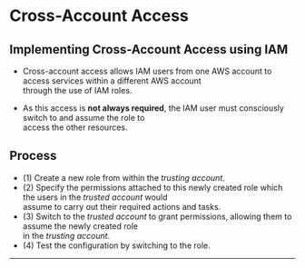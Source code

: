 # Cross-Account Access

## Implementing Cross-Account Access using IAM

- Cross-account access allows IAM users from one AWS account to access services within a different AWS account  
  through the use of IAM roles.

- As this access is **not always required**, the IAM user must consciously switch to and assume the role to  
  access the other resources.

## Process

- (1) Create a new role from within the _trusting account_.
- (2) Specify the permissions attached to this newly created role which the users in the _trusted account_ would  
  assume to carry out their required actions and tasks.
- (3) Switch to the _trusted account_ to grant permissions, allowing them to assume the newly created role  
  in the _trusting account_.
- (4) Test the configuration by switching to the role.

---

